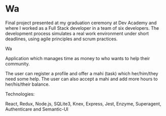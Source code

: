 # Wa

Final project presented at my graduation ceremony at Dev Academy and where I worked as a Full Stack developer in a team of six developers. The development process simulates a real work environment under short deadlines, using agile principles and scrum practices.


Wa

Application which manages time as money to who wants to help their community.

The user can register a profile and offer a mahi (task) which her/him/they need some help. The user can also accept a mahi and add more hours to her/his/their balance.



Technologies:

React, Redux, Node.js, SQLite3, Knex, Express, Jest, Enzyme, Superagent, Authenticare and Semantic-UI

